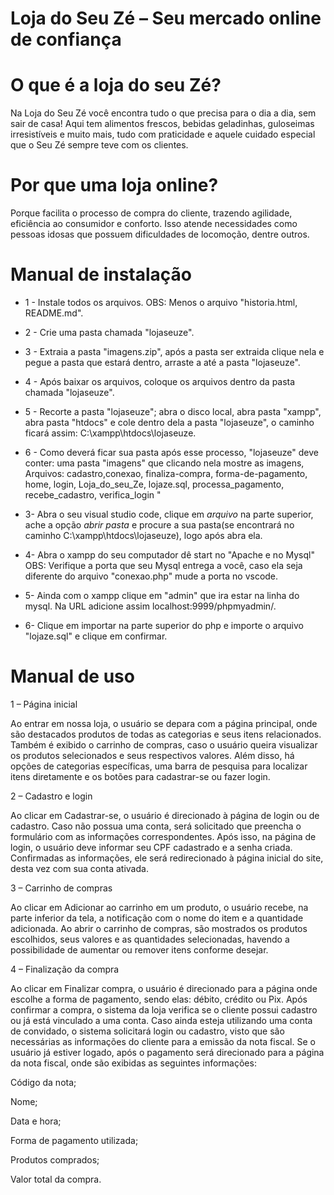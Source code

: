 # Loja do Seu Zé – Seu mercado online de confiança

# O que é a loja do seu Zé?
Na Loja do Seu Zé você encontra tudo o que precisa para o dia a dia, sem sair de casa!
Aqui tem alimentos frescos, bebidas geladinhas, guloseimas irresistíveis e muito mais, tudo com praticidade e aquele cuidado especial que o Seu Zé sempre teve com os clientes.

# Por que uma loja online?
Porque facilita o processo de compra do cliente, trazendo agilidade, eficiência ao consumidor e conforto. Isso atende necessidades como pessoas idosas que possuem dificuldades de locomoção, dentre outros.

# Manual de instalação
* 1 - Instale todos os arquivos. OBS: Menos o arquivo "historia.html, README.md".
* 2 - Crie uma pasta chamada "lojaseuze".
* 3 - Extraia a pasta "imagens.zip", após a pasta ser extraida clique nela e pegue a pasta que estará dentro, arraste a até a pasta "lojaseuze".
* 4 - Após baixar os arquivos, coloque os arquivos dentro da pasta chamada "lojaseuze".
* 5 - Recorte a pasta "lojaseuze"; abra o disco local, abra pasta "xampp", abra pasta "htdocs" e cole dentro dela a pasta "lojaseuze", o caminho ficará assim: C:\xampp\htdocs\lojaseuze.
* 6 - Como deverá ficar sua pasta após esse processo, "lojaseuze" deve conter:  uma pasta "imagens" que clicando nela mostre as imagens,
                                                                               Arquivos: cadastro,conexao, finaliza-compra, forma-de-pagamento, home, login, Loja_do_seu_Ze, lojaze.sql, processa_pagamento, recebe_cadastro, verifica_login
"
* 3- Abra o seu visual studio code, clique em *arquivo* na parte superior, ache a opção *abrir pasta* e procure a sua pasta(se encontrará no caminho C:\xampp\htdocs\lojaseuze), logo após abra ela.

* 4- Abra o xampp do seu computador dê start no "Apache e no Mysql" OBS: Verifique a porta que seu Mysql entrega a você, caso ela seja diferente do arquivo "conexao.php" mude a porta no vscode.

* 5- Ainda com o xampp clique em "admin" que ira estar na linha do mysql. Na URL adicione assim localhost:9999/phpmyadmin/.

* 6- Clique em importar na parte superior do php e importe o arquivo "lojaze.sql" e clique em confirmar.

# Manual de uso

1 – Página inicial

Ao entrar em nossa loja, o usuário se depara com a página principal, onde são destacados produtos de todas as categorias e seus itens relacionados. Também é exibido o carrinho de compras, caso o usuário queira visualizar os produtos selecionados e seus respectivos valores. Além disso, há opções de categorias específicas, uma barra de pesquisa para localizar itens diretamente e os botões para cadastrar-se ou fazer login.

2 – Cadastro e login

Ao clicar em Cadastrar-se, o usuário é direcionado à página de login ou de cadastro. Caso não possua uma conta, será solicitado que preencha o formulário com as informações correspondentes. Após isso, na página de login, o usuário deve informar seu CPF cadastrado e a senha criada. Confirmadas as informações, ele será redirecionado à página inicial do site, desta vez com sua conta ativada.

3 – Carrinho de compras

Ao clicar em Adicionar ao carrinho em um produto, o usuário recebe, na parte inferior da tela, a notificação com o nome do item e a quantidade adicionada. Ao abrir o carrinho de compras, são mostrados os produtos escolhidos, seus valores e as quantidades selecionadas, havendo a possibilidade de aumentar ou remover itens conforme desejar.

4 – Finalização da compra

Ao clicar em Finalizar compra, o usuário é direcionado para a página onde escolhe a forma de pagamento, sendo elas: débito, crédito ou Pix. Após confirmar a compra, o sistema da loja verifica se o cliente possui cadastro ou já está vinculado a uma conta. Caso ainda esteja utilizando uma conta de convidado, o sistema solicitará login ou cadastro, visto que são necessárias as informações do cliente para a emissão da nota fiscal. Se o usuário já estiver logado, após o pagamento será direcionado para a página da nota fiscal, onde são exibidas as seguintes informações:

Código da nota;

Nome;

Data e hora;

Forma de pagamento utilizada;

Produtos comprados;

Valor total da compra.
